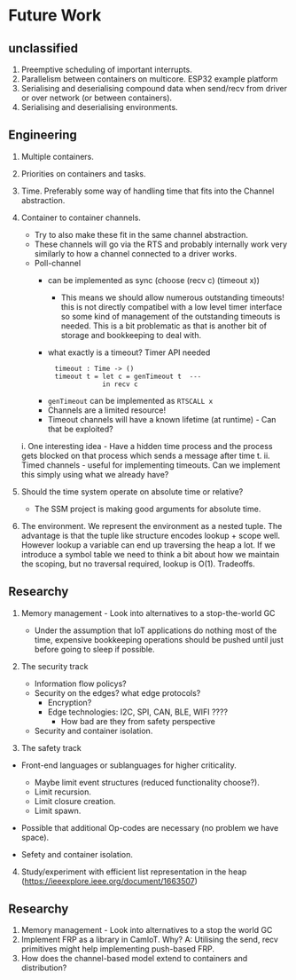 # Future Work

## unclassified

1. Preemptive scheduling of important interrupts.
2. Parallelism between containers on multicore. ESP32 example platform
3. Serialising and deserialising compound data when send/recv from driver or over network (or between containers).
4. Serialising and deserialising environments.


## Engineering

1. Multiple containers.
2. Priorities on containers and tasks.
3. Time. Preferably some way of handling time that fits into the Channel abstraction.
4. Container to container channels.
   - Try to also make these fit in the same channel abstraction.
   - These channels will go via the RTS and probably internally work
     very similarly to how a channel connected to a driver works.
   - Poll-channel
     - can be implemented as sync (choose (recv c) (timeout x))
       - This means we should allow numerous outstanding timeouts!
         this is not directly compatibel with a low level timer interface
	 so some kind of management of the outstanding timeouts is needed.
	 This is a bit problematic as that is another bit of storage
	 and bookkeeping to deal with.
	 
     - what exactly is a timeout? Timer API needed
     ``` 
       	  timeout : Time -> ()
          timeout t = let c = genTimeout t  --- 
                      in recv c 
     ```
     - `genTimeout` can be implemented as `RTSCALL x`
     - Channels are a limited resource!
     - Timeout channels will have a known lifetime (at runtime) - Can that be exploited?

    i. One interesting idea - Have a hidden time process and the process gets blocked on that process which sends a message after time t. 
    ii. Timed channels - useful for implementing timeouts. Can we implement this simply using what we already have?

5. Should the time system operate on absolute time or relative?
   - The SSM project is making good arguments for absolute time.

6. The environment. We represent the environment as a nested tuple. The advantage is that the tuple like structure encodes lookup + scope well. However lookup a variable can end up traversing the heap a lot. If we introduce a symbol table we need to think a bit about how we maintain the scoping, but no traversal required, lookup is O(1). Tradeoffs.


## Researchy

1. Memory management - Look into alternatives to a stop-the-world GC
   - Under the assumption that IoT applications do nothing most of the time,
     expensive bookkeeping operations should be pushed until just before
     going to sleep if possible. 

2. The security track
   - Information flow policys?
   - Security on the edges? what edge protocols?
     - Encryption?    
     - Edge technologies: I2C, SPI, CAN, BLE, WIFI ????
       - How bad are they from safety perspective
   - Security and container isolation.


3. The safety track
  - Front-end languages or sublanguages for higher criticality.
    - Maybe limit event structures (reduced functionality choose?).
    - Limit recursion.
    - Limit closure creation.
    - Limit spawn.
  - Possible that additional Op-codes are necessary (no problem we have space).

  - Sefety and container isolation.

4. Study/experiment with efficient list representation in the heap (https://ieeexplore.ieee.org/document/1663507)


## Researchy

1. Memory management - Look into alternatives to a stop the world GC
2. Implement FRP as a library in CamIoT. Why? A: Utilising the send, recv primitives might help implementing push-based FRP.
3. How does the channel-based model extend to containers and distribution?

